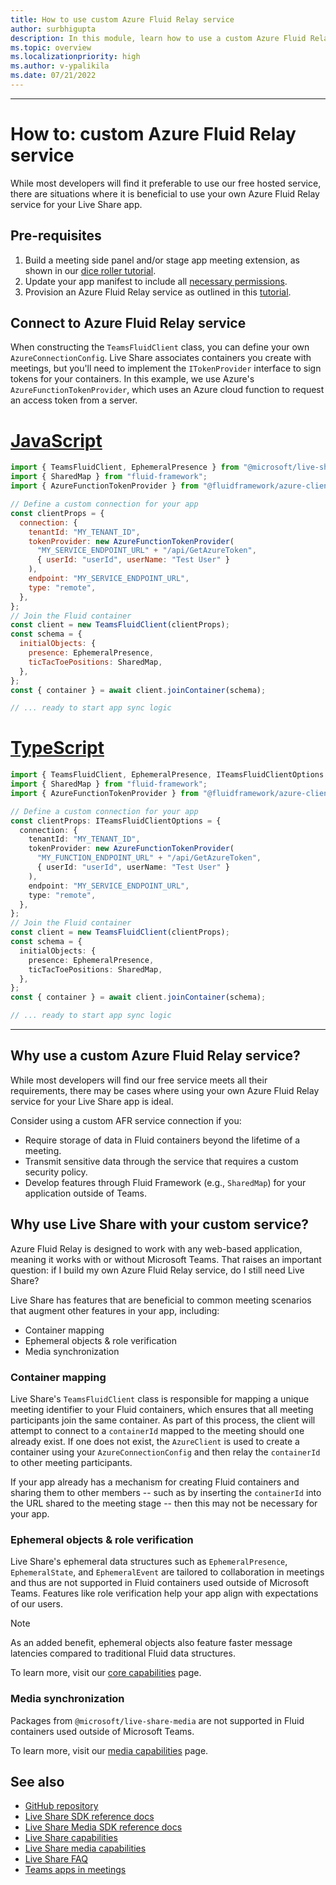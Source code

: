 ```yaml
---
title: How to use custom Azure Fluid Relay service
author: surbhigupta
description: In this module, learn how to use a custom Azure Fluid Relay service with Live Share.
ms.topic: overview
ms.localizationpriority: high
ms.author: v-ypalikila
ms.date: 07/21/2022
---
```


---

# How to: custom Azure Fluid Relay service

While most developers will find it preferable to use our free hosted service, there are situations where it is beneficial to use your own Azure Fluid Relay service for your Live Share app.

## Pre-requisites

1. Build a meeting side panel and/or stage app meeting extension, as shown in our [dice roller tutorial](../teams-live-share-tutorial.md).
2. Update your app manifest to include all [necessary permissions](../teams-live-share-capabilities.md#register-rsc-permissions).
3. Provision an Azure Fluid Relay service as outlined in this [tutorial](/azure/azure-fluid-relay/how-tos/provision-fluid-azure-portal).

## Connect to Azure Fluid Relay service

When constructing the `TeamsFluidClient` class, you can define your own `AzureConnectionConfig`. Live Share associates containers you create with meetings, but you'll need to implement the `ITokenProvider` interface to sign tokens for your containers. In this example, we use Azure's `AzureFunctionTokenProvider`, which uses an Azure cloud function to request an access token from a server.

# [JavaScript](#tab/javascript)

```javascript
import { TeamsFluidClient, EphemeralPresence } from "@microsoft/live-share";
import { SharedMap } from "fluid-framework";
import { AzureFunctionTokenProvider } from "@fluidframework/azure-client";

// Define a custom connection for your app
const clientProps = {
  connection: {
    tenantId: "MY_TENANT_ID",
    tokenProvider: new AzureFunctionTokenProvider(
      "MY_SERVICE_ENDPOINT_URL" + "/api/GetAzureToken",
      { userId: "userId", userName: "Test User" }
    ),
    endpoint: "MY_SERVICE_ENDPOINT_URL",
    type: "remote",
  },
};
// Join the Fluid container
const client = new TeamsFluidClient(clientProps);
const schema = {
  initialObjects: {
    presence: EphemeralPresence,
    ticTacToePositions: SharedMap,
  },
};
const { container } = await client.joinContainer(schema);

// ... ready to start app sync logic
```

# [TypeScript](#tab/typescript)

```TypeScript
import { TeamsFluidClient, EphemeralPresence, ITeamsFluidClientOptions } from "@microsoft/live-share";
import { SharedMap } from "fluid-framework";
import { AzureFunctionTokenProvider } from "@fluidframework/azure-client";

// Define a custom connection for your app
const clientProps: ITeamsFluidClientOptions = {
  connection: {
    tenantId: "MY_TENANT_ID",
    tokenProvider: new AzureFunctionTokenProvider(
      "MY_FUNCTION_ENDPOINT_URL" + "/api/GetAzureToken",
      { userId: "userId", userName: "Test User" }
    ),
    endpoint: "MY_SERVICE_ENDPOINT_URL",
    type: "remote",
  },
};
// Join the Fluid container
const client = new TeamsFluidClient(clientProps);
const schema = {
  initialObjects: {
    presence: EphemeralPresence,
    ticTacToePositions: SharedMap,
  },
};
const { container } = await client.joinContainer(schema);

// ... ready to start app sync logic
```

---

## Why use a custom Azure Fluid Relay service?

While most developers will find our free service meets all their requirements, there may be cases where using your own Azure Fluid Relay service for your Live Share app is ideal.

Consider using a custom AFR service connection if you:

- Require storage of data in Fluid containers beyond the lifetime of a meeting.
- Transmit sensitive data through the service that requires a custom security policy.
- Develop features through Fluid Framework (e.g., `SharedMap`) for your application outside of Teams.

## Why use Live Share with your custom service?

Azure Fluid Relay is designed to work with any web-based application, meaning it works with or without Microsoft Teams. That raises an important question: if I build my own Azure Fluid Relay service, do I still need Live Share?

Live Share has features that are beneficial to common meeting scenarios that augment other features in your app, including:

- Container mapping
- Ephemeral objects & role verification
- Media synchronization

### Container mapping

Live Share's `TeamsFluidClient` class is responsible for mapping a unique meeting identifier to your Fluid containers, which ensures that all meeting participants join the same container. As part of this process, the client will attempt to connect to a `containerId` mapped to the meeting should one already exist. If one does not exist, the `AzureClient` is used to create a container using your `AzureConnectionConfig` and then relay the `containerId` to other meeting participants.

If your app already has a mechanism for creating Fluid containers and sharing them to other members -- such as by inserting the `containerId` into the URL shared to the meeting stage -- then this may not be necessary for your app.

### Ephemeral objects & role verification

Live Share's ephemeral data structures such as `EphemeralPresence`, `EphemeralState`, and `EphemeralEvent` are tailored to collaboration in meetings and thus are not supported in Fluid containers used outside of Microsoft Teams. Features like role verification help your app align with expectations of our users.

> [!NOTE]
> As an added benefit, ephemeral objects also feature faster message latencies compared to traditional Fluid data structures.

To learn more, visit our [core capabilities](../teams-live-share-capabilities.md) page.

### Media synchronization

Packages from `@microsoft/live-share-media` are not supported in Fluid containers used outside of Microsoft Teams.

To learn more, visit our [media capabilities](../teams-live-share-media-capabilities.md) page.

## See also

- [GitHub repository](https://github.com/microsoft/live-share-sdk)
- [Live Share SDK reference docs](/javascript/api/@microsoft/live-share/)
- [Live Share Media SDK reference docs](/javascript/api/@microsoft/live-share-media/)
- [Live Share capabilities](teams-live-share-capabilities.md)
- [Live Share media capabilities](teams-live-share-media-capabilities.md)
- [Live Share FAQ](teams-live-share-faq.md)
- [Teams apps in meetings](teams-apps-in-meetings.md)
